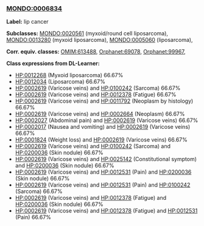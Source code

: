 
### [MONDO:0006834](http://purl.obolibrary.org/obo/MONDO_0006834)
**Label:** lip cancer

**Subclasses:** [MONDO:0020561](http://purl.obolibrary.org/obo/MONDO_0020561) (myxoid/round cell liposarcoma), [MONDO:0013280](http://purl.obolibrary.org/obo/MONDO_0013280) (myxoid liposarcoma), [MONDO:0005060](http://purl.obolibrary.org/obo/MONDO_0005060) (liposarcoma), 

**Corr. equiv. classes:** [OMIM:613488](http://purl.obolibrary.org/obo/OMIM_613488), [Orphanet:69078](http://www.orpha.net/ORDO/Orphanet_69078), [Orphanet:99967](http://www.orpha.net/ORDO/Orphanet_99967), 

**Class expressions from DL-Learner:**

- [HP:0012268](http://purl.obolibrary.org/obo/HP_0012268) (Myxoid liposarcoma) 66.67%
- [HP:0012034](http://purl.obolibrary.org/obo/HP_0012034) (Liposarcoma) 66.67%
- [HP:0002619](http://purl.obolibrary.org/obo/HP_0002619) (Varicose veins) and [HP:0100242](http://purl.obolibrary.org/obo/HP_0100242) (Sarcoma) 66.67%
- [HP:0002619](http://purl.obolibrary.org/obo/HP_0002619) (Varicose veins) and [HP:0012378](http://purl.obolibrary.org/obo/HP_0012378) (Fatigue) 66.67%
- [HP:0002619](http://purl.obolibrary.org/obo/HP_0002619) (Varicose veins) and [HP:0011792](http://purl.obolibrary.org/obo/HP_0011792) (Neoplasm by histology) 66.67%
- [HP:0002619](http://purl.obolibrary.org/obo/HP_0002619) (Varicose veins) and [HP:0002664](http://purl.obolibrary.org/obo/HP_0002664) (Neoplasm) 66.67%
- [HP:0002027](http://purl.obolibrary.org/obo/HP_0002027) (Abdominal pain) and [HP:0002619](http://purl.obolibrary.org/obo/HP_0002619) (Varicose veins) 66.67%
- [HP:0002017](http://purl.obolibrary.org/obo/HP_0002017) (Nausea and vomiting) and [HP:0002619](http://purl.obolibrary.org/obo/HP_0002619) (Varicose veins) 66.67%
- [HP:0001824](http://purl.obolibrary.org/obo/HP_0001824) (Weight loss) and [HP:0002619](http://purl.obolibrary.org/obo/HP_0002619) (Varicose veins) 66.67%
- [HP:0002619](http://purl.obolibrary.org/obo/HP_0002619) (Varicose veins) and [HP:0100242](http://purl.obolibrary.org/obo/HP_0100242) (Sarcoma) and [HP:0200036](http://purl.obolibrary.org/obo/HP_0200036) (Skin nodule) 66.67%
- [HP:0002619](http://purl.obolibrary.org/obo/HP_0002619) (Varicose veins) and [HP:0025142](http://purl.obolibrary.org/obo/HP_0025142) (Constitutional symptom) and [HP:0200036](http://purl.obolibrary.org/obo/HP_0200036) (Skin nodule) 66.67%
- [HP:0002619](http://purl.obolibrary.org/obo/HP_0002619) (Varicose veins) and [HP:0012531](http://purl.obolibrary.org/obo/HP_0012531) (Pain) and [HP:0200036](http://purl.obolibrary.org/obo/HP_0200036) (Skin nodule) 66.67%
- [HP:0002619](http://purl.obolibrary.org/obo/HP_0002619) (Varicose veins) and [HP:0012531](http://purl.obolibrary.org/obo/HP_0012531) (Pain) and [HP:0100242](http://purl.obolibrary.org/obo/HP_0100242) (Sarcoma) 66.67%
- [HP:0002619](http://purl.obolibrary.org/obo/HP_0002619) (Varicose veins) and [HP:0012378](http://purl.obolibrary.org/obo/HP_0012378) (Fatigue) and [HP:0200036](http://purl.obolibrary.org/obo/HP_0200036) (Skin nodule) 66.67%
- [HP:0002619](http://purl.obolibrary.org/obo/HP_0002619) (Varicose veins) and [HP:0012378](http://purl.obolibrary.org/obo/HP_0012378) (Fatigue) and [HP:0012531](http://purl.obolibrary.org/obo/HP_0012531) (Pain) 66.67%



